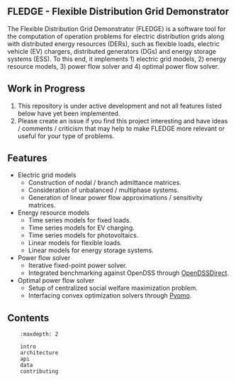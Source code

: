 ## FLEDGE - Flexible Distribution Grid Demonstrator

The Flexible Distribution Grid Demonstrator (FLEDGE) is a software tool for the computation of operation problems for electric distribution grids along with distributed energy resources (DERs), such as flexible loads, electric vehicle (EV) chargers, distributed generators (DGs) and energy storage systems (ESS). To this end, it implements 1) electric grid models, 2) energy resource models, 3) power flow solver and 4) optimal power flow solver.

## Work in Progress

1. This repository is under active development and not all features listed below have yet been implemented.
2. Please create an issue if you find this project interesting and have ideas / comments / criticism that may help to make FLEDGE more relevant or useful for your type of problems.

## Features

- Electric grid models
    - Construction of nodal / branch admittance matrices.
    - Consideration of unbalanced / multiphase systems.
    - Generation of linear power flow approximations / sensitivity matrices.
- Energy resource models
    - Time series models for fixed loads.
    - Time series models for EV charging.
    - Time series models for photovoltaics.
    - Linear models for flexible loads.
    - Linear models for energy storage systems.
- Power flow solver
    - Iterative fixed-point power solver.
    - Integrated benchmarking against OpenDSS through [OpenDSSDirect](https://github.com/dss-extensions/OpenDSSDirect.py).
- Optimal power flow solver
    - Setup of centralized social welfare maximization problem.
    - Interfacing convex optimization solvers through [Pyomo](https://github.com/Pyomo/pyomo).

## Contents

``` toctree::
    :maxdepth: 2

    intro
    architecture
    api
    data
    contributing
```
